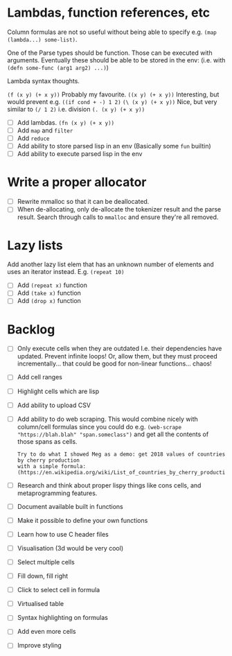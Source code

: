 # Lambdas, function references, etc

Column formulas are not so useful without being able to specify
e.g. `(map (lambda...) some-list)`.

One of the Parse types should be function. Those can be executed with arguments.
Eventually these should be able to be stored in the env:
(i.e. with `(defn some-func (arg1 arg2) ...)`)

Lambda syntax thoughts.

`(f (x y) (+ x y))` Probably my favourite.
`((x y) (+ x y))` Interesting, but would prevent e.g. `((if cond + -) 1 2)`
`(\ (x y) (+ x y))` Nice, but very similar to `(/ 1 2)` i.e. division
`(. (x y) (+ x y))`

- [ ] Add lambdas. `(fn (x y) (+ x y))`
- [ ] Add `map` and `filter`
- [ ] Add `reduce`
- [ ] Add ability to store parsed lisp in an env
      (Basically some `fun` builtin)
- [ ] Add ability to execute parsed lisp in the env

# Write a proper allocator

- [ ] Rewrite mmalloc so that it can be deallocated.
- [ ] When de-allocating, only de-allocate the tokenizer result and the parse result. Search through calls to `mmalloc` and ensure they're all removed.

# Lazy lists

Add another lazy list elem that has an unknown number of elements and
uses an iterator instead. E.g. `(repeat 10)`

- [ ] Add `(repeat x)` function
- [ ] Add `(take x)` function
- [ ] Add `(drop x)` function

# Backlog

- [ ] Only execute cells when they are outdated
  I.e. their dependencies have updated.
  Prevent infinite loops!
  Or, allow them, but they must proceed incrementally... that could be good for non-linear functions... chaos!
- [ ] Add cell ranges
- [ ] Highlight cells which are lisp
- [ ] Add ability to upload CSV
- [ ] Add ability to do web scraping. This would combine nicely with column/cell formulas
      since you could do e.g. `(web-scrape "https://blah.blah" "span.someclass")`
      and get all the contents of those spans as cells.

      Try to do what I showed Meg as a demo: get 2018 values of countries by cherry production
      with a simple formula:
      (https://en.wikipedia.org/wiki/List_of_countries_by_cherry_production)

- [ ] Research and think about proper lispy things like cons cells,
  and metaprogramming features.
- [ ] Document available built in functions
- [ ] Make it possible to define your own functions
- [ ] Learn how to use C header files
- [ ] Visualisation (3d would be very cool)
- [ ] Select multiple cells
- [ ] Fill down, fill right
- [ ] Click to select cell in formula
- [ ] Virtualised table
- [ ] Syntax highlighting on formulas
- [ ] Add even more cells
- [ ] Improve styling
